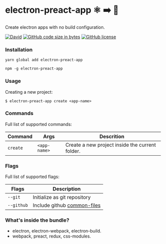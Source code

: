 # electron-preact-app :atom_symbol: :arrow_right: :rocket:

Create electron apps with no build configuration.

[![David](https://img.shields.io/david/btzr-io/electron-preact-app.svg?style=flat-square)](https://david-dm.org/btzr-io/electron-preact-app)
[![GitHub code size in bytes](https://img.shields.io/github/repo-size/btzr-io/electron-preact-app.svg?style=flat-square)](https://github.com/btzr-io/electron-preact-app)
[![GitHub license](https://img.shields.io/github/license/btzr-io/electron-preact-app.svg?style=flat-square)](https://github.com/btzr-io/electron-preact-app/blob/master/LICENSE)



### Installation

```Shell
yarn global add electron-preact-app
```
```Shell
npm -g electron-preact-app
```

### Usage

Creating a new project:

```Shell
$ electron-preact-app create <app-name> 
```

### Commands

 Full list of supported commands:
 
| Command | Args | Descrition |
| --- | --- | --- |
| `create` | `<app-name>` | Create a new project inside the current folder. | 

### Flags

 Full list of supported flags:
 
| Flags | Description |
| --- | --- |
| `--git` | Initialize as git repository |
| `--github` | Include github [common-files](https://github.com/kmindi/special-files-in-repository-root) |


### What's inside the bundle?

* electron, electron-webpack, electron-build.
* webpack, preact, redux, css-modules.
